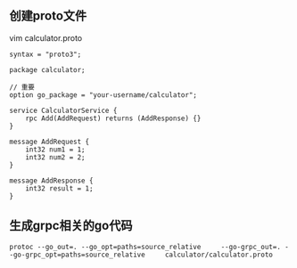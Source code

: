 ## 创建proto文件  

vim calculator.proto  
```
syntax = "proto3";

package calculator;

// 重要
option go_package = "your-username/calculator";

service CalculatorService {
    rpc Add(AddRequest) returns (AddResponse) {}
}

message AddRequest {
    int32 num1 = 1;
    int32 num2 = 2;
}

message AddResponse {
    int32 result = 1;
}

```

## 生成grpc相关的go代码  
`protoc --go_out=. --go_opt=paths=source_relative     --go-grpc_out=. --go-grpc_opt=paths=source_relative     calculator/calculator.proto`

